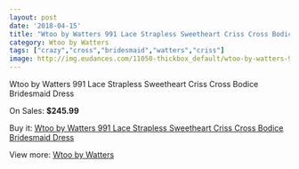 ```yaml
---
layout: post
date: '2018-04-15'
title: "Wtoo by Watters 991 Lace Strapless Sweetheart Criss Cross Bodice Bridesmaid Dress"
category: Wtoo by Watters 
tags: ["crazy","cross","bridesmaid","watters","criss"]
image: http://img.eudances.com/11050-thickbox_default/wtoo-by-watters-991-lace-strapless-sweetheart-criss-cross-bodice-bridesmaid-dress.jpg
---
```

Wtoo by Watters 991 Lace Strapless Sweetheart Criss Cross Bodice Bridesmaid Dress

On Sales: **$245.99**
<a href="https://www.eudances.com/en/wtoo-by-watters/3525-wtoo-by-watters-991-lace-strapless-sweetheart-criss-cross-bodice-bridesmaid-dress.html"><amp-img layout="responsive" width="600" height="600" src="//img.eudances.com/11050-thickbox_default/wtoo-by-watters-991-lace-strapless-sweetheart-criss-cross-bodice-bridesmaid-dress.jpg" alt="Wtoo by Watters 991 Lace Strapless Sweetheart Criss Cross Bodice Bridesmaid Dress 0" /></a>
<a href="https://www.eudances.com/en/wtoo-by-watters/3525-wtoo-by-watters-991-lace-strapless-sweetheart-criss-cross-bodice-bridesmaid-dress.html"><amp-img layout="responsive" width="600" height="600" src="//img.eudances.com/11052-thickbox_default/wtoo-by-watters-991-lace-strapless-sweetheart-criss-cross-bodice-bridesmaid-dress.jpg" alt="Wtoo by Watters 991 Lace Strapless Sweetheart Criss Cross Bodice Bridesmaid Dress 1" /></a>
<a href="https://www.eudances.com/en/wtoo-by-watters/3525-wtoo-by-watters-991-lace-strapless-sweetheart-criss-cross-bodice-bridesmaid-dress.html"><amp-img layout="responsive" width="600" height="600" src="//img.eudances.com/11051-thickbox_default/wtoo-by-watters-991-lace-strapless-sweetheart-criss-cross-bodice-bridesmaid-dress.jpg" alt="Wtoo by Watters 991 Lace Strapless Sweetheart Criss Cross Bodice Bridesmaid Dress 2" /></a>

Buy it: [Wtoo by Watters 991 Lace Strapless Sweetheart Criss Cross Bodice Bridesmaid Dress](https://www.eudances.com/en/wtoo-by-watters/3525-wtoo-by-watters-991-lace-strapless-sweetheart-criss-cross-bodice-bridesmaid-dress.html "Wtoo by Watters 991 Lace Strapless Sweetheart Criss Cross Bodice Bridesmaid Dress")

View more: [Wtoo by Watters ](https://www.eudances.com/en/67-wtoo-by-watters "Wtoo by Watters ")